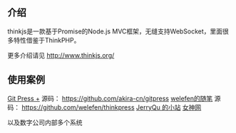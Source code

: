 ## 介绍
thinkjs是一款基于Promise的Node.js MVC框架，无缝支持WebSocket，里面很多特性借鉴于ThinkPHP。

更多介绍请见 http://www.thinkjs.org/

## 使用案例

[Git Press +](http://www.gitpress.org) 源码： https://github.com/akira-cn/gitpress
[welefen的随笔](http://www.welefen.com) 源码： https://github.com/welefen/thinkpress
[JerryQu 的小站](http://www.imququ.com)
[女神网](http://www.ueapp.com)

以及数字公司内部多个系统

